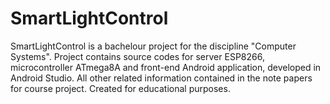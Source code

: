 # SmartLightControl
SmartLightControl is a bachelour project for the discipline "Computer Systems". Project contains source codes for server ESP8266, microcontroller ATmega8A and front-end Android application, developed in Android Studio. All other related information contained in the note papers for course project. Created for educational purposes.
